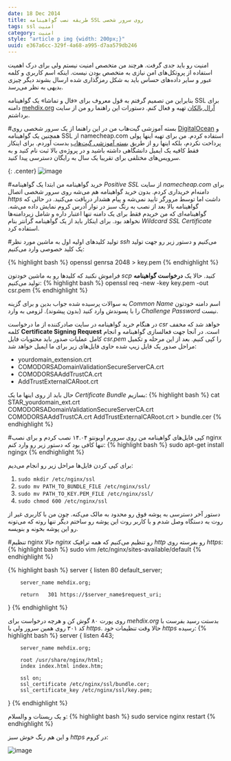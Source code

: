 ```yaml
---
date: 18 Dec 2014
title: طریقه نصب گواهینامه SSL روی سرور شخصی
tags: ssl امنیت
category: امنیت
style: "article p img {width: 200px;}"
uuid: e367a6cc-329f-4a68-a995-d7aa579db246
---
```

امنیت رو باید جدی گرفت. هرچند من متخصص امنیت نیستم ولی برای درک اهمیت استفاده از پروتکل‌های امن نیازی به متخصص بودن نیست. اینکه اسم کاربری و کلمه عبور و سایر داده‌های حساس باید به شکل رمزگذاری شده ارسال بشوند دیگر چیزی بدیهی به نظر می‌رسد.


بنابراین من تصمیم گرفتم به قول معروف برای «فال و تماشا» یک گواهینامه SSL برای دامنه [mehdix.org](mehdix.org) تهیه و فعال کنم. دستورات این راهنما رو من از سایت ‎[آرال بالکان](https://aralbalkan.com/scribbles/setting-up-ssl-with-nginx-using-a-namecheap-essentialssl-wildcard-certificate-on-digitalocean/) برداشتم.

#بسته آموزشی گیت‌هاب
من در این راهنما از یک سرور شخصی روی [DigitalOcean](https://digitalocean.com) و همچنین یک گواهینامه SSL از namecheap.com استفاده کردم. من برای تهیه اینها پولی پرداخت نکردم، بلکه اینها رو از طریق [بسته آموزشی گیت‌هاب](https://education.github.com) بدست آوردم. برای اینکار فقط کافیه یک ایمیل دانشگاهی داشته باشید و در پروژه‌ی بالا ثبت نام کنید و به سرویس‌های مختلفی برای تقریبا یک سال به رایگان دسترسی پیدا کنید.

{: .center}
![image](https://education.github.com/assets/sdp-backpack-6f872c4211af1bac3aef0c6e2b5fbb7a.png "Github Developer Pack")

#خرید گواهینامه
من ابتدا یک گواهینامه *Positive SSL* از سایت *namecheap.com* برای دامنه‌ام خریداری کردم. بدون خرید گواهینامه هم می‌شه روی سرور شخصی اتصال *https* داشت اما توسط مرورگر تایید نمی‌شه و پیام هشدار دریافت می‌کنید. در حالی که گواهینامه بالا بعد از نصب به رنگ سبز در نوار آدرس کروم نمایش داده می‌شه. گواهینامه‌ای که من خریدم فقط برای یک دامنه تنها اعتبار داره و شامل زیردامنه‌ها نخواهد بود. برای اینکار باید از یک گواهینامه گرانتر بنام *Wildcard SSL Certificate* استفاده کرد.

#تولید کلیدهای اولیه
اول به ماشین مورد نظر *ssh* می‌کنیم و دستور زیر رو جهت تولید یک کلید خصوصی وارد می‌کنیم:

{% highlight bash %}
openssl genrsa 2048 > key.pem
{% endhighlight %}

فراموش نکنید که کلیدها رو به ماشین خودتون *scp* کنید. حالا یک **درخواست گواهینامه** تولید می‌کنیم:
{% highlight bash %}
openssl req -new -key key.pem -out csr.pem
{% endhighlight %}

به سوالات پرسیده شده جواب بدین و برای گزینه *Common Name* اسم دامنه خودتون را با پسوندش وارد کنید (بدون پیشوند). لزومی به وارد *Challenge Password* نیست.

در هنگام خرید گواهینامه در سایت صادرکننده از ما درخواست *csr* خواهد شد که مخفف کلمه **Certificate Signing Request** است. در آنجا جهت فعالسازی گواهینامه و انجام کامل عملیات صدور باید محتویات فایل *csr.pem* را کپی کنیم. بعد از این مرحله و تکمیل مراحل صدور یک فایل زیپ شده حاوی فایل‌های زیر برای ما ایمیل خواهد شد:

* yourdomain_extension.crt
* COMODORSADomainValidationSecureServerCA.crt
* COMODORSAAddTrustCA.crt
* AddTrustExternalCARoot.crt

حال باید از روی اینها ما یک *Certificate Bundle* بسازیم:
{% highlight bash %}
cat STAR_yourdomain_ext.crt COMODORSADomainValidationSecureServerCA.crt COMODORSAAddTrustCA.crt AddTrustExternalCARoot.crt > bundle.cer
{% endhighlight %}

#کپی فایل‌های گواهینامه
من روی سرورم اوبونتو ۱۴.۰۴ نصب کردم و برای نصب nginx تنها کافی بود که دستور زیر رو وارد کنم:
{% highlight bash %}
sudo apt-get install ngingx
{% endhighlight %}

برای کپی کردن فایل‌ها مراحل زیر رو انجام می‌دیم:

1. `sudo mkdir /etc/nginx/ssl`
2. `sudo mv PATH_TO_BUNDLE_FILE /etc/nginx/ssl/`
3. `sudo mv PATH_TO_KEY.PEM_FILE /etc/nginx/ssl/`
4. `sudo chmod 600 /etc/nginx/ssl`

دستور آخر دسترسی به پوشه فوق رو محدود به مالک می‌کنه. چون من با کاربری غیر از روت به دستگاه وصل شدم و با کاربر روت این پوشه رو ساختم دیگر تنها روته که می‌تونه رو این پوشه بخونه و بنویسه.

#تنظیم nginx
حالا *nginx* رو تنظیم می‌کنیم که همه ترافیک *http*‌ رو بفرسته روی *https*:
{% highlight bash %}
sudo vim /etc/nginx/sites-available/default
{% endhighlight %}

{% highlight bash %}
server {
        listen 80 default_server;

        server_name mehdix.org;

        return   301 https://$server_name$request_uri;
}
{% endhighlight %}

روی پورت ۸۰ گوش کن و هرچه درخواست برای *mehdix.org* بدستت رسید بفرست با کد ۳۰۱ روی همین سرور ولی با *https*. حالا وقت تنظیمات خود *https* رسیده:
{% highlight bash %}
server {
        listen 443;

        server_name mehdix.org;

        root /usr/share/nginx/html;
        index index.html index.htm;

        ssl on;
        ssl_certificate /etc/nginx/ssl/bundle.cer;
        ssl_certificate_key /etc/nginx/ssl/key.pem;
}
{% endhighlight %}

و یک ریستات و والسلام:
{% highlight bash %}
sudo service nginx restart
{% endhighlight %}

و این هم رنگ خوش سبز *https* در کروم:

![image](assets/pimg/https.png)
